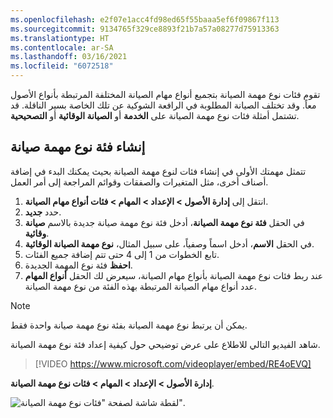 ```yaml
---
ms.openlocfilehash: e2f07e1acc4fd98ed65f55baaa5ef6f09867f113
ms.sourcegitcommit: 9134765f329ce8893f21b7a57a08277d75913363
ms.translationtype: HT
ms.contentlocale: ar-SA
ms.lasthandoff: 03/16/2021
ms.locfileid: "6072518"
---
```

تقوم فئات نوع مهمة الصيانة بتجميع أنواع مهام الصيانة المختلفة المرتبطة بأنواع الأصول معاً. وقد تختلف الصيانة المطلوبة في الرافعة الشوكية عن تلك الخاصة بسير الناقلة. قد تشتمل أمثلة فئات نوع مهمة الصيانة على **الخدمة** أو **الصيانة الوقائية** أو **التصحيحية**.

## <a name="create-a-maintenance-job-type-category"></a>إنشاء فئة نوع مهمة صيانة
تتمثل مهمتك الأولى في إنشاء فئات لنوع مهمة الصيانة بحيث يمكنك البدء في إضافة أصناف أخرى، مثل المتغيرات والصفقات وقوائم المراجعة إلى أمر العمل. 

1.  انتقل إلى **إدارة الأصول > الإعداد > المهام > فئات أنواع مهام الصيانة**.
2.  حدد **جديد‏‎**.
3.  في الحقل **فئة نوع مهمة الصيانة**، أدخل فئة نوع مهمة صيانة جديدة بالاسم **صيانة وقائية**.
4.  في الحقل **الاسم**، أدخل اسماً وصفياً، على سبيل المثال، **نوع مهمة الصيانة الوقائية**.
5.  تابع الخطوات من 1 إلى 4 حتى تتم إضافة جميع الفئات.
6.  **احفظ** فئة نوع المهمة الجديدة. 
7.  عند ربط فئات نوع مهمة الصيانة بأنواع مهام الصيانة، سيعرض لك الحقل **أنواع المهام** عدد أنواع مهام الصيانة المرتبطة بهذه الفئة من نوع مهمة الصيانة.

> [!NOTE]
> يمكن أن يرتبط نوع مهمة الصيانة بفئة نوع مهمة صيانة واحدة فقط.

شاهد الفيديو التالي للاطلاع على عرض توضيحي حول كيفية إعداد فئة نوع مهمة الصيانة.

 > [!VIDEO https://www.microsoft.com/videoplayer/embed/RE4oEVQ]


**إدارة الأصول > الإعداد > المهام > فئات نوع مهمة الصيانة**.

![لقطة شاشة لصفحة "فئات نوع مهمة الصيانة".](../media/maintenance-job-type-categories-ssm.png)




